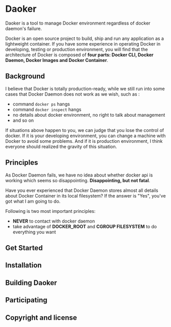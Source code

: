 # Daoker
Daoker is a tool to manage Docker environment regardless of docker daemon's failure.

Docker is an open source project to build, ship and run any application as a 
lightweight container. If you have some experience in operating Docker in developing,
testing or production environment, you will find that the architecture of Docker is
composed of **four parts: Docker CLI, Docker Daemon, Docker Images and Docker Container**.

## Background
I believe that Docker is totally production-ready, while we still run into some cases
that Docker Daemon does not work as we wish, such as :

* command `docker ps` hangs
* command `docker inspect` hangs
* no details about docker environment, no right to talk about management
* and so on

If situations above happen to you, we can judge that you lose the control of docker.
If it is your developing environment, you can change a machine with Docker to avoid
some problems. And if it is production environment, I think everyone should realized
the gravity of this situation.

## Principles
As Docker Daemon fails, we have no idea about whether docker api is working which
seems so disappointing. **Disappointing, but not fatal**.

Have you ever experienced that Docker Daemon stores almost all details about Docker
Container in its local filesystem? If the answer is "Yes", you've got what I am
going to do.

Following is two most important principles:

* **NEVER** to contact with docker daemon
* take advantage of **DOCKER_ROOT** and **CGROUP FILESYSTEM** to do everything you want

## Get Started

## Installation

## Building Daoker

## Participating

## Copyright and license



